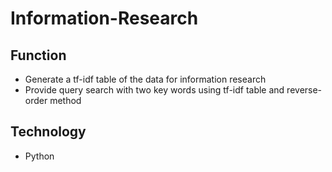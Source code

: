 # Information-Research

## Function
- Generate a tf-idf table of the data for information research
- Provide query search with two key words using tf-idf table and reverse-order method

## Technology
- Python
